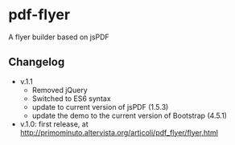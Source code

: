 # pdf-flyer
A flyer builder based on jsPDF

## Changelog
* v.1.1
  * Removed jQuery
  * Switched to ES6 syntax
  * update to current version of jsPDF (1.5.3)
  * update the demo to the current version of Bootstrap (4.5.1)
* v.1.0: first release, at <http://primominuto.altervista.org/articoli/pdf_flyer/flyer.html>
